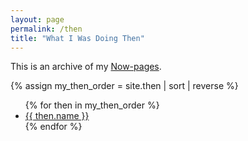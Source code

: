 ```yaml
---
layout: page
permalink: /then
title: "What I Was Doing Then"
---
```

This is an archive of my <a href="https://nownownow.com/about" target="_blank">Now-pages</a>.
  
{% assign my_then_order = site.then | sort | reverse %}
  <ul>
  {% for then in my_then_order %}
      <li><a href="{{ then.url }}">{{ then.name }}</a></li>
  {% endfor %}
</ul>
